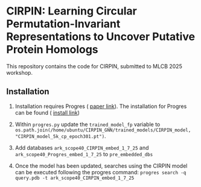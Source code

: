 # CIRPIN: Learning Circular Permutation-Invariant Representations to Uncover Putative Protein Homologs

This repository contains the code for CIRPIN, submitted to MLCB 2025 workshop. 

## Installation

1. Installation requires Progres ( [paper link](https://academic.oup.com/bioinformaticsadvances/article/5/1/vbaf042/8107707)). The installation for Progres can be found ( [install link](https://github.com/greener-group/progres?tab=readme-ov-file))

2. Within `progres.py` update the `trained_model_fp` variable to `os.path.join(/home/ubuntu/CIRPIN_GNN/trained_models/CIRPIN_model, "CIRPIN_model_5k_cp_epoch301.pt")`.
3. Add databases `ark_scope40_CIRPIN_embed_1_7_25` and `ark_scope40_Progres_embed_1_7_25` to `pre_embedded_dbs`
4. Once the model has been updated, searches using the CIRPIN model can be executed following the progres command: `progres search -q query.pdb -t ark_scope40_CIRPIN_embed_1_7_25`


